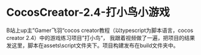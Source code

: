 # CocosCreator-2.4-打小鸟小游戏
B站上up主”Gamer飞羽“cocos creator教程（以typescript为脚本语言，cocos creator 2.4）中的游戏练习项目”打小鸟“，
我跟着视频做了一遍，把项目的结果发这里，脚本在assets\script文件夹下。项目构建发布在build文件夹中。
